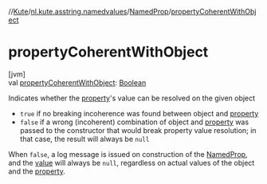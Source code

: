 //[Kute](../../../index.md)/[nl.kute.asstring.namedvalues](../index.md)/[NamedProp](index.md)/[propertyCoherentWithObject](property-coherent-with-object.md)

# propertyCoherentWithObject

[jvm]\
val [propertyCoherentWithObject](property-coherent-with-object.md): [Boolean](https://kotlinlang.org/api/latest/jvm/stdlib/kotlin/-boolean/index.html)

Indicates whether the [property](property.md)'s value can be resolved on the given object

- 
   `true` if no breaking incoherence was found between object and [property](property.md)
- 
   `false` if a wrong (incoherent) combination of object and [property](property.md) was passed to the constructor that would break property value resolution; in that case, the result will always be `null`

When `false`, a log message is issued on construction of the [NamedProp](index.md), and the [value](value.md) will always be `null`, regardless on actual values of the object and the [property](property.md).
